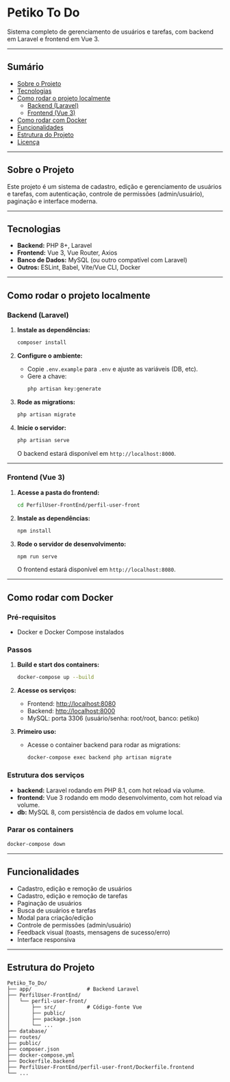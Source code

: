 # Petiko To Do

Sistema completo de gerenciamento de usuários e tarefas, com backend em Laravel e frontend em Vue 3.

---

## Sumário

- [Sobre o Projeto](#sobre-o-projeto)
- [Tecnologias](#tecnologias)
- [Como rodar o projeto localmente](#como-rodar-o-projeto-localmente)
  - [Backend (Laravel)](#backend-laravel)
  - [Frontend (Vue 3)](#frontend-vue-3)
- [Como rodar com Docker](#como-rodar-com-docker)
- [Funcionalidades](#funcionalidades)
- [Estrutura do Projeto](#estrutura-do-projeto)
- [Licença](#licença)

---

## Sobre o Projeto

Este projeto é um sistema de cadastro, edição e gerenciamento de usuários e tarefas, com autenticação, controle de permissões (admin/usuário), paginação e interface moderna.

---

## Tecnologias

- **Backend:** PHP 8+, Laravel
- **Frontend:** Vue 3, Vue Router, Axios
- **Banco de Dados:** MySQL (ou outro compatível com Laravel)
- **Outros:** ESLint, Babel, Vite/Vue CLI, Docker

---

## Como rodar o projeto localmente

### Backend (Laravel)

1. **Instale as dependências:**
   ```bash
   composer install
   ```

2. **Configure o ambiente:**
   - Copie `.env.example` para `.env` e ajuste as variáveis (DB, etc).
   - Gere a chave:
     ```bash
     php artisan key:generate
     ```

3. **Rode as migrations:**
   ```bash
   php artisan migrate
   ```

4. **Inicie o servidor:**
   ```bash
   php artisan serve
   ```
   O backend estará disponível em `http://localhost:8000`.

---

### Frontend (Vue 3)

1. **Acesse a pasta do frontend:**
   ```bash
   cd PerfilUser-FrontEnd/perfil-user-front
   ```

2. **Instale as dependências:**
   ```bash
   npm install
   ```

3. **Rode o servidor de desenvolvimento:**
   ```bash
   npm run serve
   ```
   O frontend estará disponível em `http://localhost:8080`.

---

## Como rodar com Docker

### Pré-requisitos
- Docker e Docker Compose instalados

### Passos

1. **Build e start dos containers:**
   ```bash
   docker-compose up --build
   ```

2. **Acesse os serviços:**
   - Frontend: [http://localhost:8080](http://localhost:8080)
   - Backend: [http://localhost:8000](http://localhost:8000)
   - MySQL: porta 3306 (usuário/senha: root/root, banco: petiko)

3. **Primeiro uso:**
   - Acesse o container backend para rodar as migrations:
     ```bash
     docker-compose exec backend php artisan migrate
     ```

### Estrutura dos serviços
- **backend:** Laravel rodando em PHP 8.1, com hot reload via volume.
- **frontend:** Vue 3 rodando em modo desenvolvimento, com hot reload via volume.
- **db:** MySQL 8, com persistência de dados em volume local.

### Parar os containers
```bash
docker-compose down
```

---

## Funcionalidades

- Cadastro, edição e remoção de usuários
- Cadastro, edição e remoção de tarefas
- Paginação de usuários
- Busca de usuários e tarefas
- Modal para criação/edição
- Controle de permissões (admin/usuário)
- Feedback visual (toasts, mensagens de sucesso/erro)
- Interface responsiva

---

## Estrutura do Projeto

```
Petiko_To_Do/
├── app/                  # Backend Laravel
├── PerfilUser-FrontEnd/
│   └── perfil-user-front/
│       ├── src/          # Código-fonte Vue
│       ├── public/
│       ├── package.json
│       └── ...
├── database/
├── routes/
├── public/
├── composer.json
├── docker-compose.yml
├── Dockerfile.backend
├── PerfilUser-FrontEnd/perfil-user-front/Dockerfile.frontend
└── ...
```
